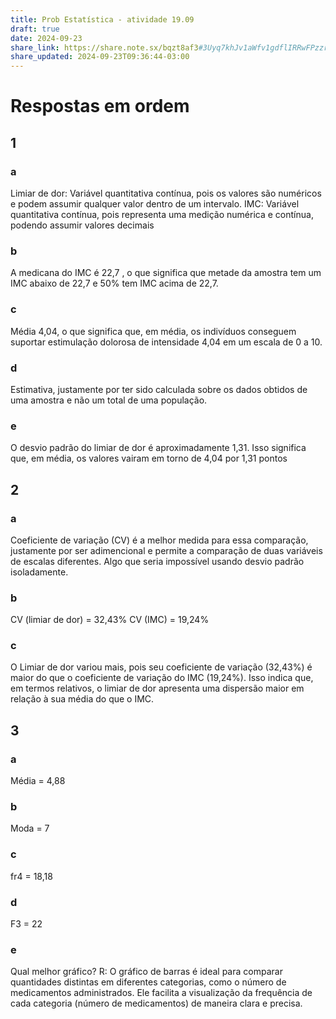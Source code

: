 ```yaml
---
title: Prob Estatística - atividade 19.09
draft: true
date: 2024-09-23
share_link: https://share.note.sx/bqzt8af3#3Uyq7khJv1aWfv1gdflIRRwFPzzr9rxP2ZVJHmnhZGc
share_updated: 2024-09-23T09:36:44-03:00
---
```

# Respostas em ordem
## 1
### a
Limiar de dor: Variável quantitativa contínua, pois os valores são numéricos e podem assumir qualquer valor dentro de um intervalo. IMC: Variável quantitativa contínua, pois representa uma medição numérica e contínua, podendo assumir valores decimais

### b
A medicana do IMC é 22,7 ,  o que significa que metade da amostra tem um IMC abaixo de 22,7 e 50% tem IMC acima de 22,7.

### c
Média 4,04, o que significa que, em média, os indivíduos conseguem suportar estimulação dolorosa de intensidade 4,04 em um escala de 0 a 10.

### d
Estimativa, justamente por ter sido calculada sobre os dados obtidos de uma amostra e não um total de uma população.

### e
O desvio padrão do limiar de dor é aproximadamente 1,31. Isso significa que, em média, os valores vairam em torno de 4,04 por 1,31 pontos


## 2
### a
Coeficiente de variação (CV) é a melhor medida para essa comparação, justamente por ser adimencional e permite a comparação de duas variáveis de escalas diferentes. Algo que seria impossível usando desvio padrão isoladamente.

### b
CV (limiar de dor) = 32,43%
CV (IMC) = 19,24%

### c
O Limiar de dor variou mais, pois seu coeficiente de variação (32,43%) é maior do que o coeficiente de variação do IMC (19,24%). Isso indica que, em termos relativos, o limiar de dor apresenta uma dispersão maior em relação à sua média do que o IMC.

## 3
### a
Média = 4,88

### b
Moda = 7

### c
fr4 = 18,18

### d
F3 = 22

### e
Qual melhor gráfico?
R: O gráfico de barras é ideal para comparar quantidades distintas em diferentes categorias, como o número de medicamentos administrados. Ele facilita a visualização da frequência de cada categoria (número de medicamentos) de maneira clara e precisa.
